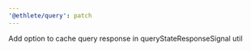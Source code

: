```yaml
---
'@ethlete/query': patch
---
```


Add option to cache query response in queryStateResponseSignal util
